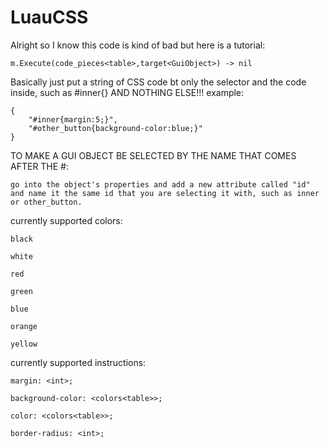 # LuauCSS

Alright so I know this code is kind of bad but here is a tutorial:

``m.Execute(code_pieces<table>,target<GuiObject>) -> nil``

Basically just put a string of CSS code bt only the selector and the code inside, such as #inner{} AND NOTHING ELSE!!!
example:

```
{
	"#inner{margin:5;}",
	"#other_button{background-color:blue;}"
}
```

TO MAKE A GUI OBJECT BE SELECTED BY THE NAME THAT COMES AFTER THE #:

	go into the object's properties and add a new attribute called "id" and name it the same id that you are selecting it with, such as inner or other_button.

currently supported colors:

	black
  
	white
  
	red
  
	green
  
	blue
	
	orange
	
	yellow
	
currently supported instructions:

	margin: <int>;
  
	background-color: <colors<table>>;
  
	color: <colors<table>>;
  
	border-radius: <int>;

